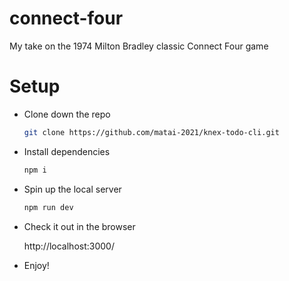 # connect-four
My take on the 1974 Milton Bradley classic Connect Four game

# Setup


* Clone down the repo

  ```sh
  git clone https://github.com/matai-2021/knex-todo-cli.git
  ```

* Install dependencies

  ```sh
  npm i
  ```

* Spin up the local server

  ```sh
  npm run dev
  ```

* Check it out in the browser

  http://localhost:3000/


* Enjoy!